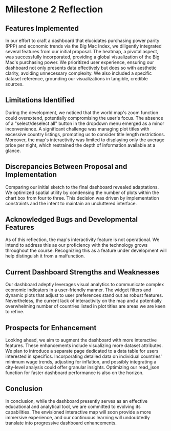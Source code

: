 # Milestone 2 Reflection

## Features Implemented
In our effort to craft a dashboard that elucidates purchasing power parity (PPP) and economic trends via the Big Mac Index, we diligently integrated several features from our initial proposal. The heatmap, a pivotal aspect, was successfully incorporated, providing a global visualization of the Big Mac's purchasing power. We prioritized user experience, ensuring our dashboard not only presents data effectively but does so with aesthetic clarity, avoiding unnecessary complexity. We also included a specific dataset reference, grounding our visualizations in tangible, credible sources.

## Limitations Identified

During the development, we noticed that the world map's zoom function could overextend, potentially compromising the user's focus. The absence of a "select/deselect all" button in the dropdown menu emerged as a minor inconvenience. A significant challenge was managing plot titles with excessive country listings, prompting us to consider title length restrictions. Moreover, the map's interactivity was limited to displaying only the average price per night, which restrained the depth of information available at a glance.

## Discrepancies Between Proposal and Implementation

Comparing our initial sketch to the final dashboard revealed adaptations. We optimized spatial utility by condensing the number of plots within the chart box from four to three. This decision was driven by implementation constraints and the intent to maintain an uncluttered interface. 

## Acknowledged Bugs and Developmental Features

As of this reflection, the map's interactivity feature is not operational. We intend to address this as our proficiency with the technology grows throughout the course. Recognizing this as a feature under development will help distinguish it from a malfunction.

## Current Dashboard Strengths and Weaknesses

Our dashboard adeptly leverages visual analytics to communicate complex economic indicators in a user-friendly manner. The widget filters and dynamic plots that adjust to user preferences stand out as robust features. Nevertheless, the current lack of interactivity on the map and a potentially overwhelming number of countries listed in plot titles are areas we are keen to refine.

## Prospects for Enhancement

Looking ahead, we aim to augment the dashboard with more interactive features. These enhancements include visualizing more dataset attributes. We plan to introduce a separate page dedicated to a data table for users interested in specifics. Incorporating detailed data on individual countries' minimum wage trends, adjusting for inflation, and possibly integrating a city-level analysis could offer granular insights. Optimizing our read_json function for faster dashboard performance is also on the horizon.

## Conclusion

In conclusion, while the dashboard presently serves as an effective educational and analytical tool, we are committed to evolving its capabilities. The envisioned interactive map will soon provide a more immersive experience, and our continuous learning will undoubtedly translate into progressive dashboard enhancements.
